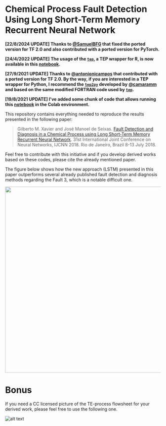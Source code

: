 
# Chemical Process Fault Detection Using Long Short-Term Memory Recurrent Neural Network

**[22/8/2024 UPDATE] Thanks to [@SamuelBFG](https://github.com/SamuelBFG) that fixed the ported version for TF 2.0 and also contributed with a ported version for PyTorch.**

**[24/4/2022 UPDATE] The usage of the [`tep`](https://github.com/gmxavier/TEP-meets-LSTM/tree/master/tep), a TEP wrapper for R, is now available in this [notebook](https://github.com/gmxavier/TEP-meets-LSTM/blob/master/using-tep.ipynb).**

**[27/9/2021 UPDATE] Thanks to [@antonionicampos](https://github.com/antonionicampos) that contributed with a ported version for TF 2.0. By the way, if you are interested in a TEP wrapper for Python, I recommend the [`tep2py`](https://github.com/camaramm/tep2py) developed by [@camaramm](https://github.com/camaramm) and based on the same modified FORTRAN code used by [`tep`](https://github.com/gmxavier/TEP-meets-LSTM/tree/master/tep).**

**[19/8/2021 UPDATE] I've added some chunk of code that allows running this [notebook](https://github.com/gmxavier/TEP-meets-LSTM/blob/master/tep-meets-lstm.ipynb) in the Colab environment.**

This repository contains everything needed to reproduce the results presented in the following paper:

> Gilberto M. Xavier and José Manoel de Seixas. [Fault Detection and Diagnosis in a Chemical Process using Long Short-Term Memory Recurrent Neural Network](https://doi.org/10.1109/IJCNN.2018.8489385). 31st International Joint Conference on Neural Networks, IJCNN 2018. Rio de Janeiro, Brazil 8-13 July 2018.

Feel free to contribute with this initiative and if you develop derived works based on these codes, please cite the already mentioned paper.

The figure below shows how the new approach (LSTM) presented in this paper outperforms several already published fault detection and diagnosis methods regarding the Fault 3, which is a notable difficult one.

<p align="center">
  <img width="800" height="600" src="https://github.com/gmxavier/TEP-meets-LSTM/blob/master/performance_comparison.png">
</p>

# Bonus

If you need a CC licensed picture of the TE-process flowsheet for your derived work, please feel free to use the following one.

![alt text](https://github.com/gmxavier/TEP-meets-LSTM/blob/master/tep_flowsheet.png)
